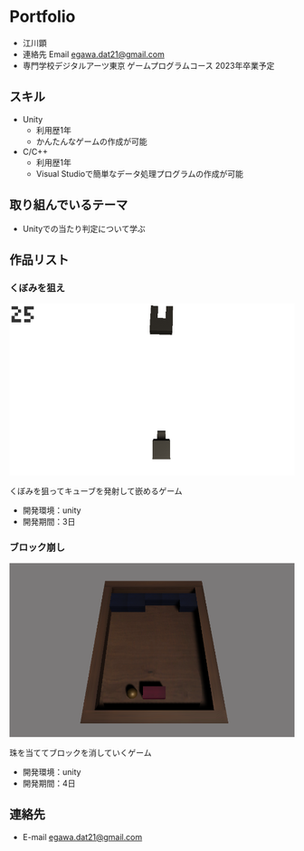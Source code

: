 # Portfolio

- 江川顕
- 連絡先 Email [egawa.dat21@gmail.com](egawa.dat21@gmail.com)
- 専門学校デジタルアーツ東京 ゲームプログラムコース 2023年卒業予定



## スキル
- Unity
  - 利用歴1年
  - かんたんなゲームの作成が可能
- C/C++
  - 利用歴1年
  - Visual Studioで簡単なデータ処理プログラムの作成が可能


## 取り組んでいるテーマ
- Unityでの当たり判定について学ぶ

## 作品リスト

### くぼみを狙え
[![a](image/2022-01-06093036.png)](https://unityroom.com/games/aim_for_the_dent)


くぼみを狙ってキューブを発射して嵌めるゲーム
- 開発環境：unity
- 開発期間：3日

### ブロック崩し
[![b](image/2022-01-19145757.png)](https://unityroom.com/games/bro)



珠を当ててブロックを消していくゲーム

- 開発環境：unity
- 開発期間：4日



## 連絡先
- E-mail [egawa.dat21@gmail.com](egawa.dat21@gmail.com)
